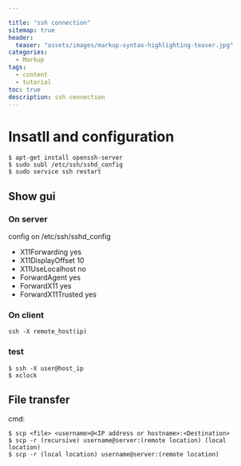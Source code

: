 ```yaml
---

title: "ssh connection"
sitemap: true
header:
  teaser: "assets/images/markup-syntax-highlighting-teaser.jpg"
categories:
  - Markup
tags:
  - content
  - tutorial
toc: true
description: ssh connection
---
```

# Insatll and configuration
```
$ apt-get install openssh-server
$ sudo subl /etc/ssh/sshd_config
$ sudo service ssh restart
```
## Show gui
### On server
config on /etc/ssh/sshd_config
* X11Forwarding yes
* X11DisplayOffset 10
* X11UseLocalhost no
* ForwardAgent yes
* ForwardX11 yes
* ForwardX11Trusted yes

### On client
```
ssh -X remote_host(ip)
```

### test

```
$ ssh -X user@host_ip
$ xclock
```

## File transfer
cmd: 
```
$ scp <file> <username>@<IP address or hostname>:<Destination>
$ scp -r (recursive) username@server:(remote location) (local location)
$ scp -r (local location) username@server:(remote location)
```